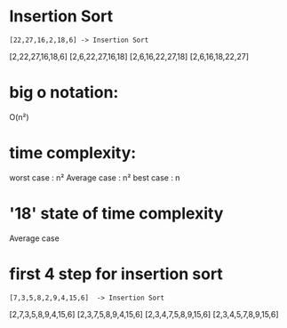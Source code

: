 # Insertion Sort

``` [22,27,16,2,18,6] -> Insertion Sort ```

[2,22,27,16,18,6]
[2,6,22,27,16,18]
[2,6,16,22,27,18]
[2,6,16,18,22,27]

# big o notation:

O(n²)

# time complexity:

worst case :  n²
Average case : n²
best case : n

# '18' state of time complexity

Average case

# first 4 step for insertion sort

``` [7,3,5,8,2,9,4,15,6]  -> Insertion Sort ```

[2,7,3,5,8,9,4,15,6]
[2,3,7,5,8,9,4,15,6]
[2,3,4,7,5,8,9,15,6]
[2,3,4,5,7,8,9,15,6]